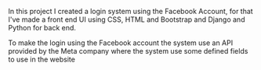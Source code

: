 In this project I created a login system using the Facebook Account, for that I've made a front end UI using CSS, HTML and Bootstrap and Django and Python  for back end.

To make the login using the Facebook account the system use an API provided by the Meta company where the system use some defined fields to use in the website
